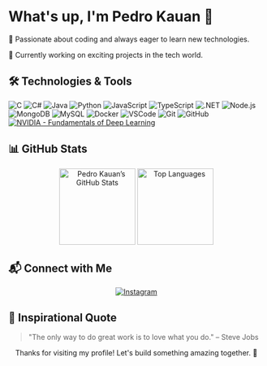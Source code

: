   <h1>What's up, I'm Pedro Kauan 👋</h1>
  <p>🌱 Passionate about coding and always eager to learn new technologies.</p>
  <p>🔭 Currently working on exciting projects in the tech world.</p>
</div>

## 🛠️ Technologies & Tools

![C](https://img.shields.io/badge/-C-00599C?style=flat-square&logo=c)
![C#](https://img.shields.io/badge/-C%23-9b4f96?style=flat-square&logo=csharp)
![Java](https://img.shields.io/badge/-Java-007396?style=flat-square&logo=java)
![Python](https://img.shields.io/badge/-Python-3776AB?style=flat-square&logo=python)
![JavaScript](https://img.shields.io/badge/-JavaScript-F7DF1E?style=flat-square&logo=javascript)
![TypeScript](https://img.shields.io/badge/-TypeScript-3178C6?style=flat-square&logo=typescript)
![.NET](https://img.shields.io/badge/-.NET-512BD4?style=flat-square&logo=dot-net)
![Node.js](https://img.shields.io/badge/Node.js-339933?style=flat-square&logo=node-dot-js)
![MongoDB](https://img.shields.io/badge/MongoDB-47A248?style=flat-square&logo=mongodb)
![MySQL](https://img.shields.io/badge/MySQL-4479A1?style=flat-square&logo=mysql)
![Docker](https://img.shields.io/badge/Docker-2496ED?style=flat-square&logo=docker)
![VSCode](https://img.shields.io/badge/VSCode-007ACC?style=flat-square&logo=visual-studio-code)
![Git](https://img.shields.io/badge/Git-F05032?style=flat-square&logo=git)
![GitHub](https://img.shields.io/badge/GitHub-181717?style=flat-square&logo=github)
[![NVIDIA - Fundamentals of Deep Learning](https://img.shields.io/badge/NVIDIA-Fundamentals%20of%20Deep%20Learning-76B900?style=flat-square&logo=nvidia&logoColor=white)]([<URL_DO_CERTIFICADO>](https://learn.nvidia.com/certificates?id=h-QaJpUCTVy-2cNX_qFuKQ))


## 📊 GitHub Stats

<div align="center">
  <img height="150" src="https://github-readme-stats.vercel.app/api?username=pkziinn10&show_icons=true&theme=radical" alt="Pedro Kauan’s GitHub Stats" />
  <img height="150" src="https://github-readme-stats.vercel.app/api/top-langs/?username=pkziinn10&layout=compact&theme=radical" alt="Top Languages" />
</div>

## 📬 Connect with Me

<div align="center">
  <a [![Gmail](https://img.shields.io/badge/-pedrokauan.developer@gmail.com-c5221f?style=flat-square&logo=Gmail&logoColor=white)](mailto:pedrokauan.developer@gmail)
  <a [![LinkedIn](https://img.shields.io/badge/-pkziinn10-0275b4?style=flat-square&logo=linkedin&logoColor=white)](https://www.linkedin.com/in/pkziinn10/)
  <a href="https://www.instagram.com/pkziinn.10/"><img src="https://img.shields.io/badge/-pkziinn.10-df234f?style=flat-square&logo=Instagram&logoColor=white" alt="Instagram" /></a>
</div>

## 💬 Inspirational Quote

> "The only way to do great work is to love what you do." – Steve Jobs

<div align="center">
  <p>Thanks for visiting my profile! Let's build something amazing together. 🚀</p>
</div>
